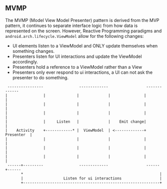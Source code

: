 ## MVMP
The MVMP (Model View Model Presenter) pattern is derived from the MVP pattern, it continues to separate interface logic from how data is represented on the screen. However, Reactive Programming paradigms and `android.arch.lifecycle.ViewModel` allow for the following changes:

* UI elements listen to a ViewModel and ONLY update themselves when something changes.
* Presenters listen for UI interactions and update the ViewModel accordingly.
* Presenters hold a reference to a ViewModel rather than a View
* Presenters only ever respond to ui interactions, a UI can not ask the presenter to do something.

```
 ----------------                -------------                 -------------
|                |              |             |               |             |
|                |              |             |               |             |
|                |              |             |               |             |
|                |     Listen   |             |    Emit change|             |
|    Activity    +------------* |  ViewModel  | <-------------+  Presenter  |
|                |              |             |               |             |
|                |              |             |               |             |
|                |              |             |               |             |
 ------+---------                -------------                 ------+------
       *                                                             |
       |                  Listen for ui interactions                 |
       +-------------------------------------------------------------+

 ```